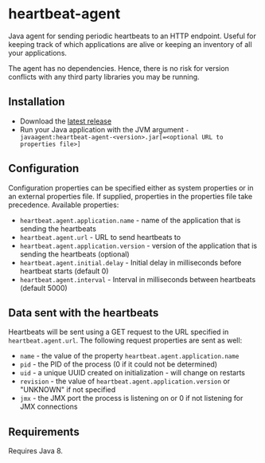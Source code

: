 # heartbeat-agent

Java agent for sending periodic heartbeats to an HTTP endpoint. Useful for keeping track of which applications are alive or keeping an inventory of all your applications.

The agent has no dependencies. Hence, there is no risk for version conflicts with any third party libraries you may be running.

## Installation

* Download the [latest release](https://github.com/AvanzaBank/heartbeat-agent/releases/latest)
* Run your Java application with the JVM argument `-javaagent:heartbeat-agent-<version>.jar[=<optional URL to properties file>]`

## Configuration

Configuration properties can be specified either as system properties or in an external properties file. If supplied, properties in the properties file take precedence. Available properties:

* `heartbeat.agent.application.name` - name of the application that is sending the heartbeats
* `heartbeat.agent.url` - URL to send heartbeats to
* `heartbeat.agent.application.version` - version of the application that is sending the heartbeats (optional)
* `heartbeat.agent.initial.delay` - Initial delay in milliseconds before heartbeat starts (default 0)
* `heartbeat.agent.interval` - Interval in milliseconds between heartbeats (default 5000)

## Data sent with the heartbeats

Heartbeats will be sent using a GET request to the URL specified in `heartbeat.agent.url`. The following request properties are sent as well:

* `name` - the value of the property `heartbeat.agent.application.name`
* `pid` - the PID of the process (0 if it could not be determined)
* `uid` - a unique UUID created on initialization - will change on restarts
* `revision` - the value of `heartbeat.agent.application.version` or "UNKNOWN" if not specified
* `jmx` - the JMX port the process is listening on or 0 if not listening for JMX connections

## Requirements

Requires Java 8.